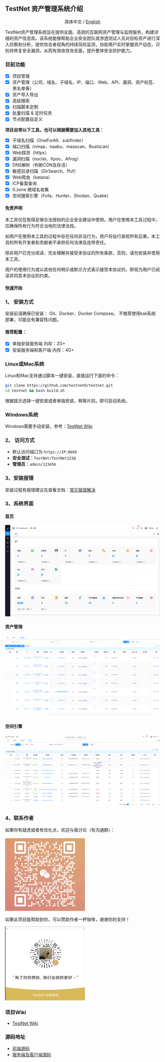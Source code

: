 ## TestNet 资产管理系统介绍
<div align="center">

简体中文 / [English](./README-en)

</div>
TestNet资产管理系统旨在提供全面、高效的互联网资产管理与监控服务，构建详细的资产信息库。该系统能够帮助企业安全团队或渗透测试人员对目标资产进行深入侦察和分析，提供攻击者视角的持续风险监测，协助用户实时掌握资产动态，识别并修复安全漏洞，从而有效收敛攻击面，提升整体安全防护能力。

### 目前功能

- [X] 项目管理
- [X] 资产管理（公司、域名、子域名、IP、端口、Web、API、漏洞、资产标签、黑名单等）
- [X] 资产导入导出
- [X] 高级搜索
- [X] 扫描脚本定制
- [X] 批量扫描 & 定时任务
- [X] 节点配置自定义

**项目自带以下工具，也可以根据需要加入其他工具：**

- [X] 子域名扫描（OneForAll、subfinder）
- [X] 端口扫描（nmap、naabu、masscan、Rustscan）
- [X] Web探测（httpx）
- [X] 漏洞扫描（nuclei、Xpoc、Afrog）
- [X] DNS解析（判断CDN及存活）
- [X] 敏感目录扫描（DirSearch、ffuf）
- [X] Web爬虫（katana）
- [X] ICP备案查询
- [X] 0.zone 根域名收集
- [X] 空间搜索引擎（Fofa、Hunter、Shodan、Quake）

#### 免责声明
本工具仅在取得足够合法授权的企业安全建设中使用。用户在使用本工具过程中，应确保所有行为符合当地的法律法规。

如用户在使用本工具的过程中存在任何非法行为，用户将自行承担所有后果。本工具的所有开发者和贡献者不承担任何法律及连带责任。

除非用户已充分阅读、完全理解并接受本协议的所有条款，否则，请勿安装并使用本工具。

用户的使用行为或以其他任何明示或默示方式表示接受本协议的，即视为用户已阅读并同意本协议的约束。

#### 快速开始

### 1、 **安装方式**
安装前请确保已安装： Git、Docker、Docker Compose。
不推荐使用kali系统部署，可能会有兼容性问题。
#### 推荐配置：
- [X] 单独安装服务端  内存：2G+
- [X] 安装服务端和客户端   内存：4G+
### Linux或Mac系统
Linux和Mac支持通过脚本一键安装，直接运行下面的命令：
```bash
git clone https://github.com/testnet0/testnet.git
cd testnet && bash build.sh
```
根据提示选择一键安装或者单独安装，稍等片刻，即可启动系统。
### Windows系统
Windows需要手动安装，参考：[TestNet Wiki](https://github.com/testnet0/testnet/wiki)
### 2、 **访问方式**
   - 默认访问端口为 `https://IP:8099`
   - **安全测试**：`TestNet/TestNet123@`
   - **管理员**：`admin/123456`
### 3、安装报错
安装过程有报错建议先查看文档：[常见报错解决](https://github.com/testnet0/testnet/wiki/%E5%B8%B8%E8%A7%81%E6%8A%A5%E9%94%99%E8%A7%A3%E5%86%B3)
### 3、系统界面
#### 首页
![首页](/doc/img/dashboard.png)

#### 资产管理
![资产管理](/doc/img/assets.png)

#### 空间引擎
![空间引擎](/doc/img/search_engine.png)

### 4、联系作者
如果你有疑虑或者有优化点，欢迎与我讨论（有沟通群）：

<img src="/doc/img/wechat.png" width="260" height="240" alt="微信群">

如果此项目能帮助到你，可以赞助作者一杯咖啡，谢谢你的支持！

<img src="/doc/img/qrcode.png" width="260" height="240" alt="赞赏码">

### 项目Wiki
- [TestNet Wiki](https://github.com/testnet0/testnet/wiki)

### 源码地址

- [前端源码](https://github.com/testnet0/testnet-vue3)
- [服务端及客户端源码](https://github.com/testnet0/testnet-java)